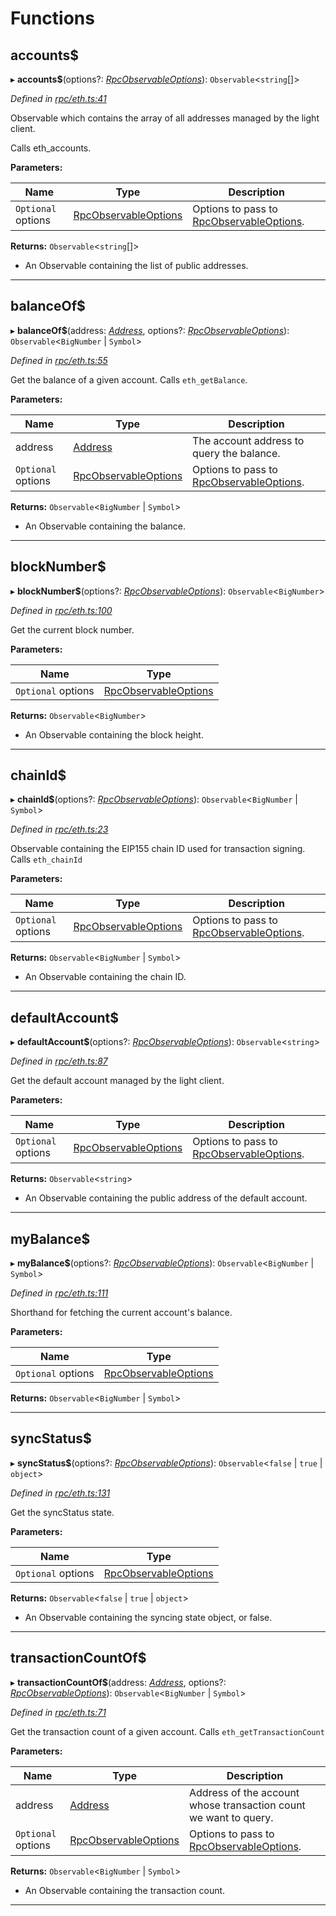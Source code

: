 

# Functions

<a id="accounts_"></a>

##  accounts$

▸ **accounts$**(options?: *[RpcObservableOptions](../interfaces/_types_.rpcobservableoptions.md)*): `Observable`<`string`[]>

*Defined in [rpc/eth.ts:41](https://github.com/paritytech/js-libs/blob/689ae52/packages/light.js/src/rpc/eth.ts#L41)*

Observable which contains the array of all addresses managed by the light client.

Calls eth\_accounts.

**Parameters:**

| Name | Type | Description |
| ------ | ------ | ------ |
| `Optional` options | [RpcObservableOptions](../interfaces/_types_.rpcobservableoptions.md) |  Options to pass to [RpcObservableOptions](../interfaces/_types_.rpcobservableoptions.md). |

**Returns:** `Observable`<`string`[]>
- An Observable containing the list of public addresses.

___
<a id="balanceof_"></a>

##  balanceOf$

▸ **balanceOf$**(address: *[Address](_types_.md#address)*, options?: *[RpcObservableOptions](../interfaces/_types_.rpcobservableoptions.md)*): `Observable`<`BigNumber` | `Symbol`>

*Defined in [rpc/eth.ts:55](https://github.com/paritytech/js-libs/blob/689ae52/packages/light.js/src/rpc/eth.ts#L55)*

Get the balance of a given account. Calls `eth_getBalance`.

**Parameters:**

| Name | Type | Description |
| ------ | ------ | ------ |
| address | [Address](_types_.md#address) |  The account address to query the balance. |
| `Optional` options | [RpcObservableOptions](../interfaces/_types_.rpcobservableoptions.md) |  Options to pass to [RpcObservableOptions](../interfaces/_types_.rpcobservableoptions.md). |

**Returns:** `Observable`<`BigNumber` | `Symbol`>
- An Observable containing the balance.

___
<a id="blocknumber_"></a>

##  blockNumber$

▸ **blockNumber$**(options?: *[RpcObservableOptions](../interfaces/_types_.rpcobservableoptions.md)*): `Observable`<`BigNumber`>

*Defined in [rpc/eth.ts:100](https://github.com/paritytech/js-libs/blob/689ae52/packages/light.js/src/rpc/eth.ts#L100)*

Get the current block number.

**Parameters:**

| Name | Type |
| ------ | ------ |
| `Optional` options | [RpcObservableOptions](../interfaces/_types_.rpcobservableoptions.md) |

**Returns:** `Observable`<`BigNumber`>
- An Observable containing the block height.

___
<a id="chainid_"></a>

##  chainId$

▸ **chainId$**(options?: *[RpcObservableOptions](../interfaces/_types_.rpcobservableoptions.md)*): `Observable`<`BigNumber` | `Symbol`>

*Defined in [rpc/eth.ts:23](https://github.com/paritytech/js-libs/blob/689ae52/packages/light.js/src/rpc/eth.ts#L23)*

Observable containing the EIP155 chain ID used for transaction signing. Calls `eth_chainId`

**Parameters:**

| Name | Type | Description |
| ------ | ------ | ------ |
| `Optional` options | [RpcObservableOptions](../interfaces/_types_.rpcobservableoptions.md) |  Options to pass to [RpcObservableOptions](../interfaces/_types_.rpcobservableoptions.md). |

**Returns:** `Observable`<`BigNumber` | `Symbol`>
- An Observable containing the chain ID.

___
<a id="defaultaccount_"></a>

##  defaultAccount$

▸ **defaultAccount$**(options?: *[RpcObservableOptions](../interfaces/_types_.rpcobservableoptions.md)*): `Observable`<`string`>

*Defined in [rpc/eth.ts:87](https://github.com/paritytech/js-libs/blob/689ae52/packages/light.js/src/rpc/eth.ts#L87)*

Get the default account managed by the light client.

**Parameters:**

| Name | Type | Description |
| ------ | ------ | ------ |
| `Optional` options | [RpcObservableOptions](../interfaces/_types_.rpcobservableoptions.md) |  Options to pass to [RpcObservableOptions](../interfaces/_types_.rpcobservableoptions.md). |

**Returns:** `Observable`<`string`>
- An Observable containing the public address
of the default account.

___
<a id="mybalance_"></a>

##  myBalance$

▸ **myBalance$**(options?: *[RpcObservableOptions](../interfaces/_types_.rpcobservableoptions.md)*): `Observable`<`BigNumber` | `Symbol`>

*Defined in [rpc/eth.ts:111](https://github.com/paritytech/js-libs/blob/689ae52/packages/light.js/src/rpc/eth.ts#L111)*

Shorthand for fetching the current account's balance.

**Parameters:**

| Name | Type |
| ------ | ------ |
| `Optional` options | [RpcObservableOptions](../interfaces/_types_.rpcobservableoptions.md) |

**Returns:** `Observable`<`BigNumber` | `Symbol`>

___
<a id="syncstatus_"></a>

##  syncStatus$

▸ **syncStatus$**(options?: *[RpcObservableOptions](../interfaces/_types_.rpcobservableoptions.md)*): `Observable`<`false` | `true` | `object`>

*Defined in [rpc/eth.ts:131](https://github.com/paritytech/js-libs/blob/689ae52/packages/light.js/src/rpc/eth.ts#L131)*

Get the syncStatus state.

**Parameters:**

| Name | Type |
| ------ | ------ |
| `Optional` options | [RpcObservableOptions](../interfaces/_types_.rpcobservableoptions.md) |

**Returns:** `Observable`<`false` | `true` | `object`>
- An Observable containing the syncing state object, or false.

___
<a id="transactioncountof_"></a>

##  transactionCountOf$

▸ **transactionCountOf$**(address: *[Address](_types_.md#address)*, options?: *[RpcObservableOptions](../interfaces/_types_.rpcobservableoptions.md)*): `Observable`<`BigNumber` | `Symbol`>

*Defined in [rpc/eth.ts:71](https://github.com/paritytech/js-libs/blob/689ae52/packages/light.js/src/rpc/eth.ts#L71)*

Get the transaction count of a given account. Calls `eth_getTransactionCount`

**Parameters:**

| Name | Type | Description |
| ------ | ------ | ------ |
| address | [Address](_types_.md#address) |  Address of the account whose transaction count we want to query. |
| `Optional` options | [RpcObservableOptions](../interfaces/_types_.rpcobservableoptions.md) |  Options to pass to [RpcObservableOptions](../interfaces/_types_.rpcobservableoptions.md). |

**Returns:** `Observable`<`BigNumber` | `Symbol`>
- An Observable containing the transaction count.

___

